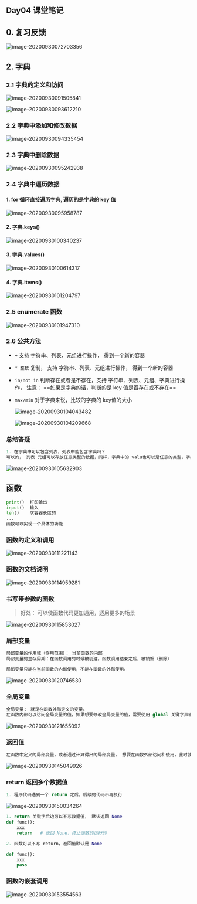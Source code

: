 ## Day04 课堂笔记

## 0. 复习反馈

![image-20200930072703356](day04.assets/image-20200930072703356.png)

## 2. 字典

### 2.1 字典的定义和访问

![image-20200930091505841](day04.assets/image-20200930091505841.png)

![image-20200930093612210](day04.assets/image-20200930093612210.png)

### 2.2 字典中添加和修改数据

![image-20200930094335454](day04.assets/image-20200930094335454.png)

### 2.3 字典中删除数据

![image-20200930095242938](day04.assets/image-20200930095242938.png)

### 2.4 字典中遍历数据

#### 1. for 循环直接遍历字典, 遍历的是字典的 key 值

![image-20200930095958787](day04.assets/image-20200930095958787.png)

#### 2. 字典.keys() 

![image-20200930100340237](day04.assets/image-20200930100340237.png)

#### 3. 字典.values()

![image-20200930100614317](day04.assets/image-20200930100614317.png)

#### 4. 字典.items()

![image-20200930101204797](day04.assets/image-20200930101204797.png)

### 2.5 enumerate 函数

![image-20200930101947310](day04.assets/image-20200930101947310.png)

### 2.6 公共方法

- `+`  支持 字符串、列表、元组进行操作， 得到一个新的容器
- `* 整数` 复制， 支持 字符串、列表、元组进行操作， 得到一个新的容器
- `in/not in`  判断存在或者是不存在，支持 字符串、列表、元组、字典进行操作， 注意： ==如果是字典的话，判断的是 key 值是否存在或不存在==

- `max/min` 对于字典来说，比较的字典的 key值的大小

  ![image-20200930104043482](day04.assets/image-20200930104043482.png)

  ![image-20200930104209668](day04.assets/image-20200930104209668.png)



### 总结答疑

```python 
1. 在字典中可以包含列表，列表中能包含字典吗？
可以的， 列表 元组可以存放任意类型的数据，同样，字典中的 valu也可以是任意的类型，字典也可以作为字典的 value 值。
```

![image-20200930105632903](day04.assets/image-20200930105632903.png)



## 函数

```python
print()  打印输出
input()  输入
len()    求容器长度的
...
函数可以实现一个具体的功能
```

### 函数的定义和调用

![image-20200930111221143](day04.assets/image-20200930111221143.png)

### 函数的文档说明

![image-20200930114959281](day04.assets/image-20200930114959281.png)



### 书写带参数的函数

> 好处： 可以使函数代码更加通用，适用更多的场景

![image-20200930115853027](day04.assets/image-20200930115853027.png)



### 局部变量

```python
局部变量的作用域（作用范围）： 当前函数的内部
局部变量的生存周期：在函数调用的时候被创建，函数调用结束之后，被销毁（删除）

局部变量只能在当前函数的内部使用，不能在函数的外部使用。
```



![image-20200930120746530](day04.assets/image-20200930120746530.png)

### 全局变量

```python 
全局变量： 就是在函数外部定义的变量。
在函数内部可以访问全局变量的值，如果想要修改全局变量的值，需要使用 global 关键字声明
```

![image-20200930121655092](day04.assets/image-20200930121655092.png)



### 返回值

```python
在函数中定义的局部变量，或者通过计算得出的局部变量， 想要在函数外部访问和使用，此时就可以使用 return 关键字，将这个返回值返回
```

![image-20200930145049926](day04.assets/image-20200930145049926.png)



### return 返回多个数据值

```python
1. 程序代码遇到一个 return 之后，后续的代码不再执行
```

![image-20200930150034264](day04.assets/image-20200930150034264.png)

```python 
1. return 关键字后边可以不写数据值， 默认返回 None
def func():
    xxx
    return   # 返回 None，终止函数的运行的

2. 函数可以不写 return，返回值默认是 None

def func():
    xxx
    pass

```



### 函数的嵌套调用

![image-20200930153554563](day04.assets/image-20200930153554563.png)

